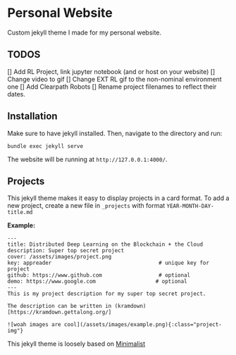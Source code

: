 # Personal Website

Custom jekyll theme I made for my personal website. 

## TODOS
[] Add RL Project, link jupyter notebook (and or host on your website)
    [] Change video to gif
[] Change EXT RL gif to the non-nominal environment one
[] Add Clearpath Robots
[] Rename project filenames to reflect their dates.

## Installation
Make sure to have jekyll installed. Then, navigate to the directory and run:
```
bundle exec jekyll serve
```

The website will be running at `http://127.0.0.1:4000/`.


## Projects
This jekyll theme makes it easy to display projects in a card format. To add a new project, create a new file in `_projects` with format `YEAR-MONTH-DAY-title.md` 

**Example:**
```
---
title: Distributed Deep Learning on the Blockchain + the Cloud
description: Super top secret project
cover: /assets/images/project.png
key: appreader                                  # unique key for project 
github: https://www.github.com                  # optional 
demo: https://www.google.com                   # optional 
---
This is my project description for my super top secret project.

The description can be written in (kramdown)[https://kramdown.gettalong.org/]

![woah images are cool](/assets/images/example.png){:class="project-img"}
```


This jekyll theme is loosely based on [Minimalist](https://github.com/Trybnetic/minimalist)